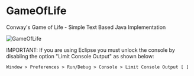 # GameOfLife
Conway's Game of Life - Simple Text Based Java Implementation

![GameOfLife](https://user-images.githubusercontent.com/64993676/123103242-17598f80-d436-11eb-843d-54c74e9534f8.png)

IMPORTANT: If you are using Eclipse you must unlock the console by disabling the
option "Limit Console Output" as shown below:
    
    Window > Preferences > Run/Debug > Console > Limit Console Output [ ]
